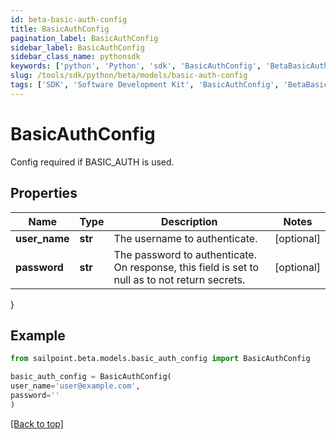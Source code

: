 ```yaml
---
id: beta-basic-auth-config
title: BasicAuthConfig
pagination_label: BasicAuthConfig
sidebar_label: BasicAuthConfig
sidebar_class_name: pythonsdk
keywords: ['python', 'Python', 'sdk', 'BasicAuthConfig', 'BetaBasicAuthConfig'] 
slug: /tools/sdk/python/beta/models/basic-auth-config
tags: ['SDK', 'Software Development Kit', 'BasicAuthConfig', 'BetaBasicAuthConfig']
---
```


# BasicAuthConfig

Config required if BASIC_AUTH is used.

## Properties

Name | Type | Description | Notes
------------ | ------------- | ------------- | -------------
**user_name** | **str** | The username to authenticate. | [optional] 
**password** | **str** | The password to authenticate. On response, this field is set to null as to not return secrets. | [optional] 
}

## Example

```python
from sailpoint.beta.models.basic_auth_config import BasicAuthConfig

basic_auth_config = BasicAuthConfig(
user_name='user@example.com',
password=''
)

```
[[Back to top]](#) 

